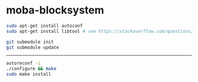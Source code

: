 # moba-blocksystem

```sh
sudo apt-get install autoconf
sudo apt-get install libtool # see https://stackoverflow.com/questions/18978252/error-libtool-library-used-but-libtool-is-undefined for details
```


```sh
git submodule init
git submodule update
```

---

```sh
autoreconf -i
./configure && make 
sudo make install
```
